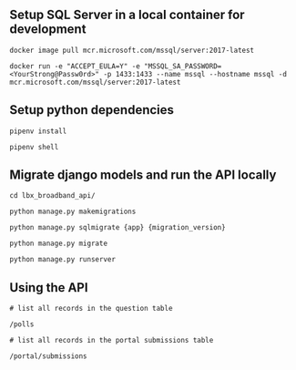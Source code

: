 ## Setup SQL Server in a local container for development

```
docker image pull mcr.microsoft.com/mssql/server:2017-latest

docker run -e "ACCEPT_EULA=Y" -e "MSSQL_SA_PASSWORD=<YourStrong@Passw0rd>" -p 1433:1433 --name mssql --hostname mssql -d mcr.microsoft.com/mssql/server:2017-latest

```

## Setup python dependencies
```
pipenv install

pipenv shell
```


## Migrate django models and run the API locally
```
cd lbx_broadband_api/

python manage.py makemigrations

python manage.py sqlmigrate {app} {migration_version} 

python manage.py migrate

python manage.py runserver
```



## Using the API

```
# list all records in the question table

/polls

# list all records in the portal submissions table

/portal/submissions
```
